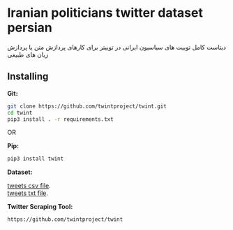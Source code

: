 # Iranian politicians twitter dataset persian
    
دیتاست کامل توییت های سیاسیون ایرانی در توییتر برای کارهای پردازش متن یا پردازش زبان های طبیعی

## Installing

**Git:**
```bash
git clone https://github.com/twintproject/twint.git
cd twint
pip3 install . -r requirements.txt
```
OR

**Pip:**
```bash
pip3 install twint
```
**Dataset:**

[tweets csv file](https://drive.google.com/file/d/1517ZtAaE9bEBQjgX3QFIF8Z7YE2KiqMl/view?usp=sharing).<br>
[tweets txt file](https://drive.google.com/file/d/14xULAoQORZudUSzVnsW9060Mm3PNkHOL/view?usp=sharing).


**Twitter Scraping Tool:**
```bash
https://github.com/twintproject/twint
```
